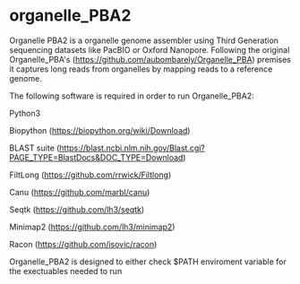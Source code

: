 # organelle_PBA2

Organelle PBA2 is a organelle genome assembler using Third Generation sequencing datasets like PacBIO or Oxford Nanopore. Following the original Organelle_PBA's (https://github.com/aubombarely/Organelle_PBA) premises it captures long reads from organelles by mapping reads to a reference genome.

The following software is required in order to run Organelle_PBA2:

Python3

Biopython (https://biopython.org/wiki/Download)

BLAST suite (https://blast.ncbi.nlm.nih.gov/Blast.cgi?PAGE_TYPE=BlastDocs&DOC_TYPE=Download)

FiltLong (https://github.com/rrwick/Filtlong)

Canu (https://github.com/marbl/canu)

Seqtk (https://github.com/lh3/seqtk)

Minimap2 (https://github.com/lh3/minimap2)

Racon (https://github.com/isovic/racon)

Organelle_PBA2 is designed to either check $PATH enviroment variable for the exectuables needed to run


